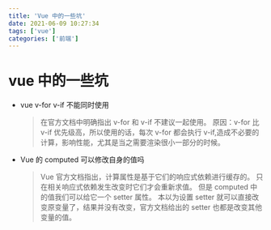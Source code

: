 ```yaml
---
title: 'Vue 中的一些坑'
date: 2021-06-09 10:27:34
tags: ['vue']
categories: ['前端']
---
```


# vue 中的一些坑

- vue v-for v-if 不能同时使用

  > 在官方文档中明确指出 v-for 和 v-if 不建议一起使用。 原因：v-for 比 v-if 优先级高，所以使用的话，每次 v-for 都会执行 v-if,造成不必要的计算，影响性能，尤其是当之需要渲染很小一部分的时候。

- Vue 的 computed 可以修改自身的值吗
  > Vue 官方文档指出，计算属性是基于它们的响应式依赖进行缓存的。 只在相关响应式依赖发生改变时它们才会重新求值。 但是 computed 中的值我们可以给它一个 setter 属性。 本以为设置 setter 就可以直接改变原变量了，结果并没有改变，官方文档给出的 setter 也都是改变其他变量的值。
